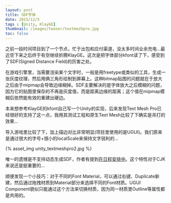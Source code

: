 ```yaml
---
layout: post
title: SDF字体
date: 2015/12/5
tags : [Unity, KlayGE]
thumbnail: /images/teaser/textmeshpro.jpg
toc: false
---
```


之前一段时间项目到了一个节点，忙于出包和应付渠道，没太多时间业余充电...最近空下来之后终于有空继续折腾KlayGE。这次是把字体部分kfont读了下，感受到了SDF(Signed Distance Field)的厉害之处。

<!--more-->

在游戏引擎里，当需要渲染某个文字时，一般是用freetype或类似的工具，生成一张灰度纹理，然后用俩三角形绘制到屏幕上。这种bitmap贴图的问题就在于放大之后由于mipmap会导致边缘糊掉。SDF主要解决的是字体放大之后模糊的问题，因为它的贴图里保存的不再是灰度值，而是距离边缘的距离；这个值在mipmap模糊后依然能有效的重建出硬边。

本来想参考KlayGE的kfont自己写一个Unity的实现，后来发现Text Mesh Pro已经很好的支持了这一点，我用其测试工程和原生Text Mesh比较了下确实是吊打的效果...


导入游戏里比较了下，加上描边对比非常明显(项目里使用的是UGUI)。我们原来是通过很大的字号+很小的localScale来保持文字锐利的...

{% asset_img unity_textmeshpro2.jpg %}

唯一的遗憾是不支持动态生成SDF，作者有提到[在日程安排中](http://digitalnativestudios.com/forum/index.php?topic=169.0)。这个特性对于CJK来说还是挺重要的...

顺便发现一个小技巧：对于不同的Font Material，可以通过右键、Duplicate新建，然后通过拖拽材质到Material部分来选择不同的Font材质。UGUI Component貌似只能通过这个方法来切换材质，因为同一材质里Outline等属性都是共用的。